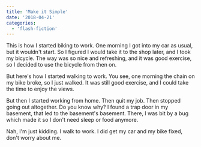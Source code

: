 ```yaml
---
title: 'Make it Simple'
date: '2018-04-21'
categories:
  - 'flash-fiction'
---
```


This is how I started biking to work. One morning I got into my car as usual,
but it wouldn't start. So I figured I would take it to the shop later, and I
took my bicycle. The way was so nice and refreshing, and it was good exercise,
so I decided to use the bicycle from then on.

But here's how I started walking to work. You see, one morning the chain on my
bike broke, so I just walked. It was still good exercise, and I could take the
time to enjoy the views.

But then I started working from home. Then quit my job. Then stopped going out
altogether. Do you know why? I found a trap door in my basement, that led to the
basement's basement. There, I was bit by a bug which made it so I don't need
sleep or food anymore.

Nah, I'm just kidding. I walk to work. I did get my car and my bike fixed, don't
worry about me.
